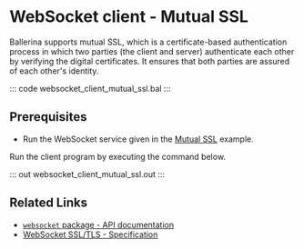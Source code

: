 # WebSocket client - Mutual SSL

Ballerina supports mutual SSL, which is a certificate-based authentication process in which two parties (the client and server) authenticate each other by verifying the digital certificates. It ensures that both parties are assured of each other's identity.

::: code websocket_client_mutual_ssl.bal :::

## Prerequisites
- Run the WebSocket service given in the [Mutual SSL](/learn/by-example/websocket-service-mutual-ssl/) example.

Run the client program by executing the command below.

::: out websocket_client_mutual_ssl.out :::

## Related Links
- [`websocket` package - API documentation](https://lib.ballerina.io/ballerina/websocket/latest)
- [WebSocket SSL/TLS - Specification](/spec/websocket/#5-securing-the-websocket-connections)

